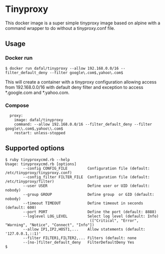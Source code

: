 # Tinyproxy

This docker image is a super simple tinyproxy image based on alpine with a command wrapper to do without a tinyproxy.conf file.

## Usage

### Docker run

```
$ docker run dafal/tinyproxy --allow 192.168.0.0/16 --filter_default_deny --filter google\.com$,yahoo\.com$
```

This will create a container with a  tinyproxy configuration allowing access from 192.168.0.0/16 with default deny filter and exception to access *.google.com and *.yahoo.com.


### Compose

```
  proxy:
    image: dafal/tinyproxy
    command: --allow 192.168.0.0/16 --filter_default_deny --filter google\\.com$,yahoo\\.com$
    restart: unless-stopped
```

## Supported options

```
$ ruby tinyproxycmd.rb --help
Usage: tinyproxycmd.rb [options]
        --config CONFIG_FILE         Configuration file (default: /etc/tinyproxy/tinyproxy.conf)
        --config_filter FILTER_FILE  Configuration file (default: /etc/tinyproxy/filter)
        --user USER                  Define user or UID (default: nobody)
        --group GROUP                Define group  or GID (default: nobody)
        --timeout TIMEOUT            Define timeout in seconds (default: 600)
        --port PORT                  Define the port (default: 8888)
        --loglevel LOG_LEVEL         Select log level (default: Info)
                                      (["Critical", "Error", "Warning", "Notice", "Connect", "Info"])
        --allow IP1,IP2,HOST1,...    Allow statements (default: '127.0.0.1,::1)'
        --filter FILTER1,FILTER2,... Filters (default: none
        --[no-]filter_default_deny   FilterDefaultDeny Yes
$

```
